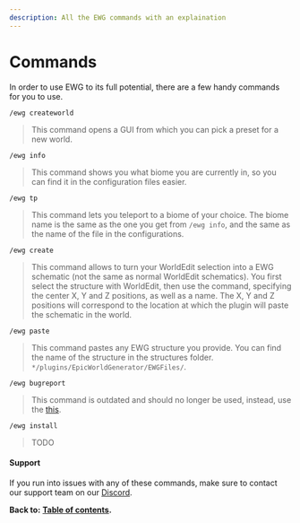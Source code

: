 ```yaml
---
description: All the EWG commands with an explaination
---
```


# Commands

In order to use EWG to its full potential, there are a few handy commands for you to use.

`/ewg createworld`

> This command opens a GUI from which you can pick a preset for a new world.

`/ewg info`

> This command shows you what biome you are currently in, so you can find it in the configuration files easier.

`/ewg tp`

> This command lets you teleport to a biome of your choice. The biome name is the same as the one you get from `/ewg info`, and the same as the name of the file in the configurations.

`/ewg create`

> This command allows to turn your WorldEdit selection into a EWG schematic \(not the same as normal WorldEdit schematics\). You first select the structure with WorldEdit, then use the command, specifying the center X, Y and Z positions, as well as a name. The X, Y and Z positions will correspond to the location at which the plugin will paste the schematic in the world.

`/ewg paste`

> This command pastes any EWG structure you provide. You can find the name of the structure in the structures folder. `*/plugins/EpicWorldGenerator/EWGFiles/`.

`/ewg bugreport`

> This command is outdated and should no longer be used, instead, use the [this](https://github.com/jonryf/EpicWorldGenerator-bugtracker/issues).

`/ewg install`

> TODO

#### Support

If you run into issues with any of these commands, make sure to contact our support team on our [Discord](https://discord.gg/Jq3ecb3).

**Back to:** [**Table of contents**](https://docs.dynamic-bytes.com/table-of-contents)**.**

